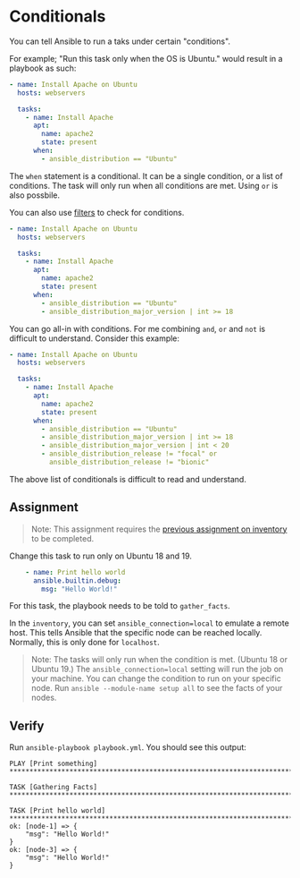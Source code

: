 # Conditionals

You can tell Ansible to run a taks under certain "conditions".

For example; "Run this task only when the OS is Ubuntu." would result in a playbook as such:

```yaml
- name: Install Apache on Ubuntu
  hosts: webservers

  tasks:
    - name: Install Apache
      apt:
        name: apache2
        state: present
      when:
        - ansible_distribution == "Ubuntu"
```

The `when` statement is a conditional. It can be a single condition, or a list of conditions. The task will only run when all conditions are met. Using `or` is also possbile.

You can also use [filters](filters) to check for conditions.

```yaml
- name: Install Apache on Ubuntu
  hosts: webservers

  tasks:
    - name: Install Apache
      apt:
        name: apache2
        state: present
      when:
        - ansible_distribution == "Ubuntu"
        - ansible_distribution_major_version | int >= 18
```

You can go all-in with conditions. For me combining `and`, `or` and `not` is difficult to understand. Consider this example:

```yaml
- name: Install Apache on Ubuntu
  hosts: webservers

  tasks:
    - name: Install Apache
      apt:
        name: apache2
        state: present
      when:
        - ansible_distribution == "Ubuntu"
        - ansible_distribution_major_version | int >= 18
        - ansible_distribution_major_version | int < 20
        - ansible_distribution_release != "focal" or
          ansible_distribution_release != "bionic"
```

The above list of conditionals is difficult to read and understand.

## Assignment

> Note: This assignment requires the [previous assignment on inventory](inventory) to be completed.

Change this task to run only on Ubuntu 18 and 19.

```yaml
    - name: Print hello world
      ansible.builtin.debug:
        msg: "Hello World!"
```

For this task, the playbook needs to be told to `gather_facts`.

In the `inventory`, you can set `ansible_connection=local` to emulate a remote host. This tells Ansible that the specific node can be reached locally. Normally, this is only done for `localhost`.

> Note: The tasks will only run when the condition is met. (Ubuntu 18 or Ubuntu 19.) The `ansible_connection=local` setting will run the job on your machine. You can change the condition to run on your specific node. Run `ansible --module-name setup all` to see the facts of your nodes.

## Verify

Run `ansible-playbook playbook.yml`. You should see this output:

```text
PLAY [Print something] *******************************************************************************************

TASK [Gathering Facts] *******************************************************************************************

TASK [Print hello world] *****************************************************************************************
ok: [node-1] => {
    "msg": "Hello World!"
}
ok: [node-3] => {
    "msg": "Hello World!"
}
```

